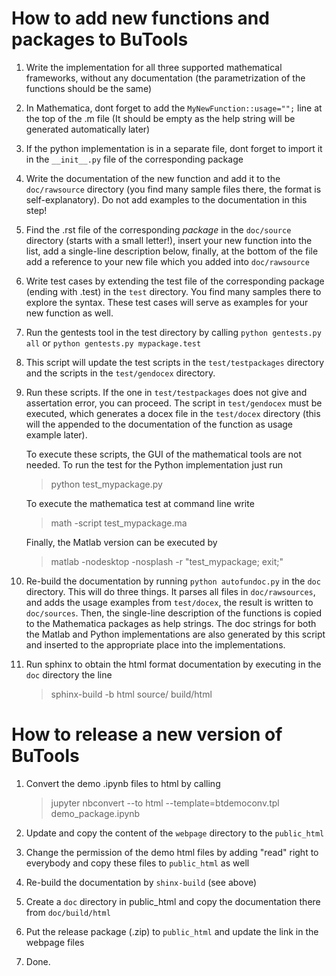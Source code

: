 How to add new functions and packages to BuTools
================================================

1.  Write the implementation for all three supported mathematical frameworks, without any documentation
    (the parametrization of the functions should be the same)
2.  In Mathematica, dont forget to add the `MyNewFunction::usage="";` line at the top of the .m file
    (It should be empty as the help string will be generated automatically later)
3.  If the python implementation is in a separate file, dont forget to import it in the `__init__.py`
    file of the corresponding package
4.  Write the documentation of the new function and add it to the `doc/rawsource` directory (you find 
    many sample files there, the format is self-explanatory). Do not add examples to the documentation in 
    this step!
5.  Find the .rst file of the corresponding *package* in the `doc/source` directory (starts with a small letter!),
    insert your new function into the list, add a single-line description below, finally, at the bottom of the file
    add a reference to your new file which you added into `doc/rawsource`
6.  Write test cases by extending the test file of the corresponding package (ending with .test) in the `test` 
    directory. You find many samples there to explore the syntax. These test cases will serve as examples for 
    your new function as well.
7.  Run the gentests tool in the test directory by calling `python gentests.py all` or `python gentests.py mypackage.test`
8.  This script will update the test scripts in the `test/testpackages` directory and the scripts in the `test/gendocex`
    directory.
9.  Run these scripts. If the one in `test/testpackages` does not give and assertation error, you can proceed. The script
    in `test/gendocex` must be executed, which generates a docex file in the `test/docex` directory (this will the appended 
    to the documentation of the function as usage example later).

    To execute these scripts, the GUI of the mathematical tools are not needed. To run the test for the Python 
    implementation just run

    > python test_mypackage.py

    To execute the mathematica test at command line write

    > math -script test_mypackage.ma

    Finally, the Matlab version can be executed by 

    > matlab -nodesktop -nosplash -r "test_mypackage; exit;"
    
10. Re-build the documentation by running `python autofundoc.py` in the `doc` directory. This will do three things. It 
    parses all files in `doc/rawsources`, and adds the usage examples from `test/docex`, the result is written to 
    `doc/sources`. Then, the single-line description of the functions is copied to the Mathematica packages as help strings.
    The doc strings for both the Matlab and Python implementations are also generated by this script and inserted to the
    appropriate place into the implementations.
11. Run sphinx to obtain the html format documentation by executing in the `doc` directory the line

    > sphinx-build -b html source/ build/html

How to release a new version of BuTools
=======================================

1.  Convert the demo .ipynb files to html by calling

    > jupyter nbconvert --to html --template=btdemoconv.tpl demo_package.ipynb

2.  Update and copy the content of the `webpage` directory to the `public_html`
3.  Change the permission of the demo html files by adding "read" right to everybody 
    and copy these files to `public_html` as well
4.  Re-build the documentation by `shinx-build` (see above)
5.  Create a `doc` directory in public_html and copy the documentation there from 
    `doc/build/html` 
6.  Put the release package (.zip) to `public_html` and update the link in the webpage files
7.  Done.

